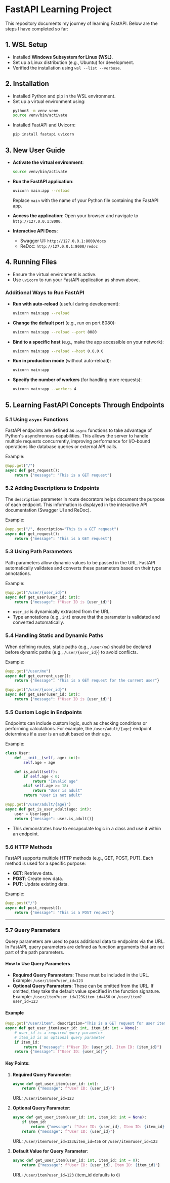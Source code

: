 # FastAPI Learning Project

This repository documents my journey of learning FastAPI. Below are the steps I have completed so far:

## 1. WSL Setup
- Installed **Windows Subsystem for Linux (WSL)**.
- Set up a Linux distribution (e.g., Ubuntu) for development.
- Verified the installation using `wsl --list --verbose`.

## 2. Installation
- Installed Python and pip in the WSL environment.
- Set up a virtual environment using:
    ```bash
    python3 -m venv venv
    source venv/bin/activate
    ```
- Installed FastAPI and Uvicorn:
    ```bash
    pip install fastapi uvicorn
    ```

## 3. New User Guide
- **Activate the virtual environment**:
    ```bash
    source venv/bin/activate
    ```
- **Run the FastAPI application**:
    ```bash
    uvicorn main:app --reload
    ```
    Replace `main` with the name of your Python file containing the FastAPI app.

- **Access the application**:
    Open your browser and navigate to `http://127.0.0.1:8000`.

- **Interactive API Docs**:
    - Swagger UI: `http://127.0.0.1:8000/docs`
    - ReDoc: `http://127.0.0.1:8000/redoc`

## 4. Running Files
- Ensure the virtual environment is active.
- Use `uvicorn` to run your FastAPI application as shown above.

### Additional Ways to Run FastAPI
- **Run with auto-reload** (useful during development):
    ```bash
    uvicorn main:app --reload
    ```

- **Change the default port** (e.g., run on port 8080):
    ```bash
    uvicorn main:app --reload --port 8080
    ```

- **Bind to a specific host** (e.g., make the app accessible on your network):
    ```bash
    uvicorn main:app --reload --host 0.0.0.0
    ```

- **Run in production mode** (without auto-reload):
    ```bash
    uvicorn main:app
    ```

- **Specify the number of workers** (for handling more requests):
    ```bash
    uvicorn main:app --workers 4
    ```

## 5. Learning FastAPI Concepts Through Endpoints

### 5.1 Using `async` Functions
FastAPI endpoints are defined as `async` functions to take advantage of Python's asynchronous capabilities. This allows the server to handle multiple requests concurrently, improving performance for I/O-bound operations like database queries or external API calls.

Example:
```python
@app.get("/")
async def get_request():
    return {"message": "This is a GET request"}
```

### 5.2 Adding Descriptions to Endpoints
The `description` parameter in route decorators helps document the purpose of each endpoint. This information is displayed in the interactive API documentation (Swagger UI and ReDoc).

Example:
```python
@app.get("/", description="This is a GET request")
async def get_request():
    return {"message": "This is a GET request"}
```

### 5.3 Using Path Parameters
Path parameters allow dynamic values to be passed in the URL. FastAPI automatically validates and converts these parameters based on their type annotations.

Example:
```python
@app.get("/user/{user_id}")
async def get_user(user_id: int):
    return {"message": f"User ID is {user_id}"}
```
- `user_id` is dynamically extracted from the URL.
- Type annotations (e.g., `int`) ensure that the parameter is validated and converted automatically.

### 5.4 Handling Static and Dynamic Paths
When defining routes, static paths (e.g., `/user/me`) should be declared before dynamic paths (e.g., `/user/{user_id}`) to avoid conflicts.

Example:
```python
@app.get("/user/me")
async def get_current_user():
    return {"message": "This is a GET request for the current user"}

@app.get("/user/{user_id}")
async def get_user(user_id: int):
    return {"message": f"User ID is {user_id}"}
```

### 5.5 Custom Logic in Endpoints
Endpoints can include custom logic, such as checking conditions or performing calculations. For example, the `/user/adult/{age}` endpoint determines if a user is an adult based on their age.

Example:
```python
class User:
    def __init__(self, age: int):
        self.age = age

    def is_adult(self):
        if self.age < 0:
            return "Invalid age"
        elif self.age >= 18:
            return "User is adult"
        return "User is not adult"

@app.get("/user/adult/{age}")
async def get_is_user_adult(age: int):
    user = User(age)
    return {"message": user.is_adult()}
```
- This demonstrates how to encapsulate logic in a class and use it within an endpoint.

### 5.6 HTTP Methods
FastAPI supports multiple HTTP methods (e.g., GET, POST, PUT). Each method is used for a specific purpose:
- **GET**: Retrieve data.
- **POST**: Create new data.
- **PUT**: Update existing data.

Example:
```python
@app.post("/")
async def post_request():
    return {"message": "This is a POST request"}
```

---

### 5.7 Query Parameters
Query parameters are used to pass additional data to endpoints via the URL. In FastAPI, query parameters are defined as function arguments that are not part of the path parameters.

#### How to Use Query Parameters
- **Required Query Parameters**: These must be included in the URL.
    Example: `/user/item?user_id=123`
- **Optional Query Parameters**: These can be omitted from the URL. If omitted, they take the default value specified in the function signature.
    Example: `/user/item?user_id=123&item_id=456` or `/user/item?user_id=123`

#### Example
```python
@app.get("/user/item", description="This is a GET request for user item using query params")
async def get_user_item(user_id: int, item_id: int = None):
    # user_id is a required query parameter
    # item_id is an optional query parameter
    if item_id:
        return {"message": f"User ID: {user_id}, Item ID: {item_id}"}
    return {"message": f"User ID: {user_id}"}
```

#### Key Points:
1. **Required Query Parameter**:
    ```python
    async def get_user_item(user_id: int):
        return {"message": f"User ID: {user_id}"}
    ```
    URL: `/user/item?user_id=123`

2. **Optional Query Parameter**:
    ```python
    async def get_user_item(user_id: int, item_id: int = None):
        if item_id:
            return {"message": f"User ID: {user_id}, Item ID: {item_id}"}
        return {"message": f"User ID: {user_id}"}
    ```
    URL: `/user/item?user_id=123&item_id=456` or `/user/item?user_id=123`

3. **Default Value for Query Parameter**:
    ```python
    async def get_user_item(user_id: int, item_id: int = 0):
        return {"message": f"User ID: {user_id}, Item ID: {item_id}"}
    ```
    URL: `/user/item?user_id=123` (item_id defaults to `0`)
